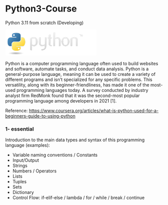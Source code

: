 # Python3-Course
Python 3.11 from scratch (Developing)

![Screenshot](python-logo.png)

Python is a computer programming language often used to build websites and software, automate tasks, and conduct data analysis. Python is a general-purpose language, meaning it can be used to create a variety of different programs and isn’t specialized for any specific problems. This versatility, along with its beginner-friendliness, has made it one of the most-used programming languages today. A survey conducted by industry analyst firm RedMonk found that it was the second-most popular programming language among developers in 2021 [1].

Reference: https://www.coursera.org/articles/what-is-python-used-for-a-beginners-guide-to-using-python

### 1- essential
Introduction to the main data types and syntax of this programming language (examples):

- Variable naming conventions / Constants
- Input/Output
- Strings
- Numbers / Operators 
- Lists
- Tuples
- Sets
- Dictionary
- Control Flow: if-elif-else / lambda / for / while / break / continue

